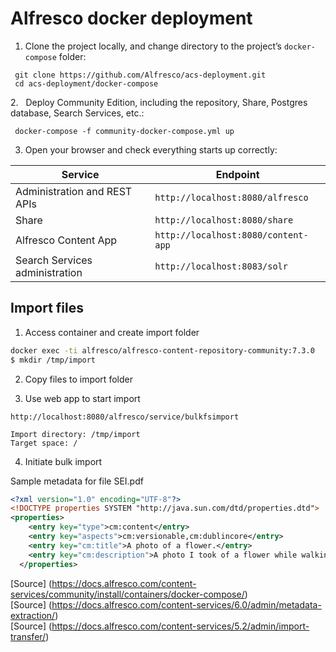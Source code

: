 # Alfresco docker deployment

1. Clone the project locally, and change directory to the project’s `docker-compose` folder:

```
 git clone https://github.com/Alfresco/acs-deployment.git
 cd acs-deployment/docker-compose
```

2.   Deploy Community Edition, including the repository, Share, Postgres database, Search Services, etc.:

```
 docker-compose -f community-docker-compose.yml up
```

3. Open your browser and check everything starts up correctly:

| Service                        | Endpoint                            |
| ------------------------------ | ----------------------------------- |
| Administration and REST APIs   | `http://localhost:8080/alfresco`    |
| Share                          | `http://localhost:8080/share`       |
| Alfresco Content App           | `http://localhost:8080/content-app` |
| Search Services administration | `http://localhost:8083/solr`        |

## Import files

1. Access container and create import folder

```bash
docker exec -ti alfresco/alfresco-content-repository-community:7.3.0
$ mkdir /tmp/import
```

2. Copy files to import folder

3. Use web app to start import
   
```url
http://localhost:8080/alfresco/service/bulkfsimport
```
   
```
Import directory: /tmp/import
Target space: /
```
   
4. Initiate bulk import



Sample metadata for file SEI.pdf

```xml
<?xml version="1.0" encoding="UTF-8"?>
<!DOCTYPE properties SYSTEM "http://java.sun.com/dtd/properties.dtd">
<properties>
    <entry key="type">cm:content</entry>
    <entry key="aspects">cm:versionable,cm:dublincore</entry>
    <entry key="cm:title">A photo of a flower.</entry>
    <entry key="cm:description">A photo I took of a flower while walking around Bantry Bay.</entry>
  </properties>
```


[Source] (https://docs.alfresco.com/content-services/community/install/containers/docker-compose/)<br>
[Source] (https://docs.alfresco.com/content-services/6.0/admin/metadata-extraction/)<br>
[Source] (https://docs.alfresco.com/content-services/5.2/admin/import-transfer/)<br>

